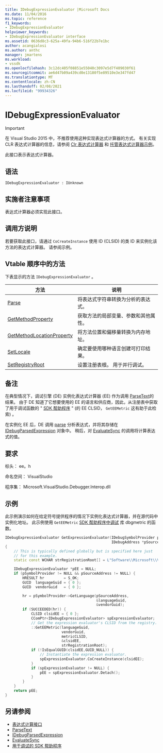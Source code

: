 ```yaml
---
title: IDebugExpressionEvaluator |Microsoft Docs
ms.date: 11/04/2016
ms.topic: reference
f1_keywords:
- IDebugExpressionEvaluator
helpviewer_keywords:
- IDebugExpressionEvaluator interface
ms.assetid: 0636d8c3-625a-49fa-94b6-516f22b7e1bc
author: acangialosi
ms.author: anthc
manager: jmartens
ms.workload:
- vssdk
ms.openlocfilehash: 3c12dc405f08851e55040c3097e5d7f409030f61
ms.sourcegitcommit: ae6d47b09a439cd0e13180f5e89510e3e347fd47
ms.translationtype: MT
ms.contentlocale: zh-CN
ms.lasthandoff: 02/08/2021
ms.locfileid: "99934326"
---
```

# <a name="idebugexpressionevaluator"></a>IDebugExpressionEvaluator
> [!IMPORTANT]
> 在 Visual Studio 2015 中，不推荐使用这种实现表达式计算器的方式。 有关实现 CLR 表达式计算器的信息，请参阅 [Clr 表达式计算器](https://github.com/Microsoft/ConcordExtensibilitySamples/wiki/CLR-Expression-Evaluators) 和 [托管表达式计算器示例](https://github.com/Microsoft/ConcordExtensibilitySamples/wiki/Managed-Expression-Evaluator-Sample)。

此接口表示表达式计算器。

## <a name="syntax"></a>语法

```
IDebugExpressionEvaluator : IUnknown
```

## <a name="notes-for-implementers"></a>实施者注意事项
表达式计算器必须实现此接口。

## <a name="notes-for-callers"></a>调用方说明
若要获取此接口，请通过 `CoCreateInstance` 使用 ID (CLSID) 的类 ID 来实例化该方法的表达式计算器。 请参阅示例。

## <a name="methods-in-vtable-order"></a>Vtable 顺序中的方法
下表显示的方法 `IDebugExpressionEvaluator` 。

|方法|说明|
|------------|-----------------|
|[Parse](../../../extensibility/debugger/reference/idebugexpressionevaluator-parse.md)|将表达式字符串转换为分析的表达式。|
|[GetMethodProperty](../../../extensibility/debugger/reference/idebugexpressionevaluator-getmethodproperty.md)|获取方法的局部变量、参数和其他属性。|
|[GetMethodLocationProperty](../../../extensibility/debugger/reference/idebugexpressionevaluator-getmethodlocationproperty.md)|将方法位置和偏移量转换为内存地址。|
|[SetLocale](../../../extensibility/debugger/reference/idebugexpressionevaluator-setlocale.md)|确定要使用哪种语言创建可打印结果。|
|[SetRegistryRoot](../../../extensibility/debugger/reference/idebugexpressionevaluator-setregistryroot.md)|设置注册表根。 用于并行调试。|

## <a name="remarks"></a>备注
在典型情况下，调试引擎 (DE) 实例化表达式计算器 (EE) 作为调用 [ParseText](../../../extensibility/debugger/reference/idebugexpressioncontext2-parsetext.md)的结果。 由于 DE 知道了它想要使用的 EE 的语言和供应商，因此，从注册表中获取了用于调试函数的 " [SDK 帮助程序](../../../extensibility/debugger/reference/sdk-helpers-for-debugging.md) " (的 EE CLSID， `GetEEMetric` 这有助于此检索) 。

在实例化 EE 后，DE 调用 [parse](../../../extensibility/debugger/reference/idebugexpressionevaluator-parse.md) 分析表达式，并将其存储在 [IDebugParsedExpression](../../../extensibility/debugger/reference/idebugparsedexpression.md) 对象中。 稍后，对 [EvaluateSync](../../../extensibility/debugger/reference/idebugparsedexpression-evaluatesync.md) 的调用将计算表达式的值。

## <a name="requirements"></a>要求
标头： ee。h

命名空间： VisualStudio

程序集： Microsoft.VisualStudio.Debugger.Interop.dll

## <a name="example"></a>示例
此示例演示如何在给定符号提供程序的情况下实例化表达式计算器，并在源代码中实例化地址。 此示例使用 `GetEEMetric` [SDK 帮助程序中调试](../../../extensibility/debugger/reference/sdk-helpers-for-debugging.md) 库 dbgmetric 的函数。

```cpp
IDebugExpressionEvaluator GetExpressionEvaluator(IDebugSymbolProvider pSymbolProvider,
                                                 IDebugAddress *pSourceAddress)
{
    // This is typically defined globally but is specified here just
    // for this example.
    static const WCHAR strRegistrationRoot[] = L"Software\\Microsoft\\VisualStudio\\8.0Exp";

    IDebugExpressionEvaluator *pEE = NULL;
    if (pSymbolProvider != NULL && pSourceAddress != NULL) {
        HRESULT hr         = S_OK;
        GUID  languageGuid = { 0 };
        GUID  vendorGuid   = { 0 };

        hr = pSymbolProvider->GetLanguage(pSourceAddress,
                                          &languageGuid,
                                          &vendorGuid);
        if (SUCCEEDED(hr)) {
            CLSID clsidEE = { 0 };
            CComPtr<IDebugExpressionEvaluator> spExpressionEvaluator;
            // Get the expression evaluator's CLSID from the registry.
            ::GetEEMetric(languageGuid,
                          vendorGuid,
                          metricCLSID,
                          &clsidEE,
                          strRegistrationRoot);
            if (!IsEqualGUID(clsidEE,GUID_NULL)) {
                // Instantiate the expression evaluator.
                spExpressionEvaluator.CoCreateInstance(clsidEE);
            }
            if (spExpressionEvaluator != NULL) {
                pEE = spExpressionEvaluator.Detach();
            }
        }
    }
    return pEE;
}
```

## <a name="see-also"></a>另请参阅
- [表达式计算接口](../../../extensibility/debugger/reference/expression-evaluation-interfaces.md)
- [ParseText](../../../extensibility/debugger/reference/idebugexpressioncontext2-parsetext.md)
- [IDebugParsedExpression](../../../extensibility/debugger/reference/idebugparsedexpression.md)
- [EvaluateSync](../../../extensibility/debugger/reference/idebugparsedexpression-evaluatesync.md)
- [用于调试的 SDK 帮助程序](../../../extensibility/debugger/reference/sdk-helpers-for-debugging.md)
